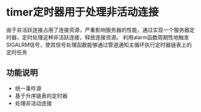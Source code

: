 # timer定时器用于处理非活动连接

由于非活跃连接占用了连接资源，严重影响服务器的性能，通过实现一个服务器定时器，定时处理这种非活跃连接，释放连接资源。
利用alarm函数周期性地触发SIGALRM信号，使其信号处理函数能够通过管道通知主循环执行定时器链表上的定时任务

## 功能说明

* 统一事件源
* 基于升序链表的定时器
* 处理非活动连接